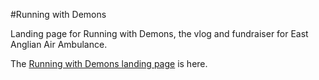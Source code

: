 #Running with Demons

Landing page for Running with Demons, the vlog and fundraiser for East Anglian Air Ambulance.

The  [Running with Demons landing page][running] is here.

[running]: http://runningwithdemons.co.uk
